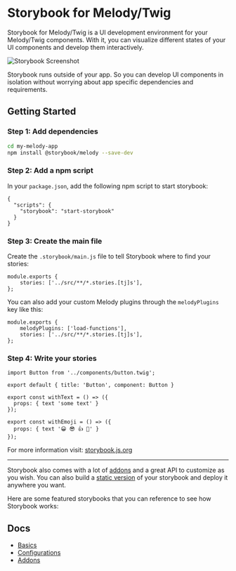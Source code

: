 # Storybook for Melody/Twig

Storybook for Melody/Twig is a UI development environment for your Melody/Twig components.
With it, you can visualize different states of your UI components and develop them interactively.

![Storybook Screenshot](https://github.com/storybookjs/storybook/blob/master/media/storybook-intro.gif)

Storybook runs outside of your app.
So you can develop UI components in isolation without worrying about app specific dependencies and requirements.

## Getting Started

### Step 1: Add dependencies

```sh
cd my-melody-app
npm install @storybook/melody --save-dev
```

### Step 2: Add a npm script

In your `package.json`, add the following npm script to start storybook:

```
{
  "scripts": {
    "storybook": "start-storybook"
  }
}
```

### Step 3: Create the main file

Create the `.storybook/main.js` file to tell Storybook where to find your stories:

```
module.exports {
    stories: ['../src/**/*.stories.[tj]s'],
};
```

You can also add your custom Melody plugins through the `melodyPlugins` key like this:

```
module.exports {
    melodyPlugins: ['load-functions'],
    stories: ['../src/**/*.stories.[tj]s'],
};
```

### Step 4: Write your stories

```
import Button from '../components/button.twig';

export default { title: 'Button', component: Button }

export const withText = () => ({
  props: { text 'some text' }
});

export const withEmoji = () => ({
  props: { text '😀 😎 👍 💯' }
});
```

For more information visit: [storybook.js.org](https://storybook.js.org)

---

Storybook also comes with a lot of [addons](https://storybook.js.org/addons/introduction) and a great API to customize as you wish.
You can also build a [static version](https://storybook.js.org/basics/exporting-storybook) of your storybook and deploy it anywhere you want.

Here are some featured storybooks that you can reference to see how Storybook works:

## Docs

-   [Basics](https://storybook.js.org/basics/introduction)
-   [Configurations](https://storybook.js.org/configurations/default-config)
-   [Addons](https://storybook.js.org/addons/introduction)
